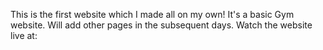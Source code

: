 This is the first website which I made all on my own! It's a basic Gym website. Will add other pages in the subsequent days.
Watch the website live at: